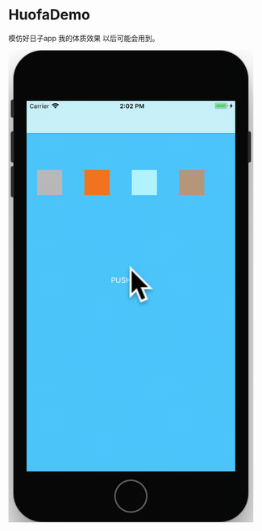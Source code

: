 # HuofaDemo
模仿好日子app 我的体质效果  以后可能会用到。

![Image text](https://github.com/Jeremy7937/HuofaDemo/blob/master/gif/app.gif)
